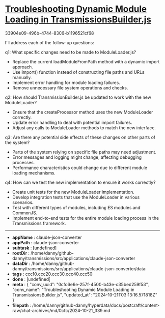 # [Troubleshooting Dynamic Module Loading in TransmissionsBuilder.js](https://claude.ai/chat/0cfc6e6e-257f-4500-b43e-c35bed259f53)

33904e09-496b-4744-8306-b1196521cf68

 I'll address each of the follow-up questions:

q1: What specific changes need to be made to ModuleLoader.js?
- Replace the current loadModuleFromPath method with a dynamic import approach.
- Use import() function instead of constructing file paths and URLs manually.
- Implement error handling for module loading failures.
- Remove unnecessary file system operations and checks.

q2: How should TransmissionBuilder.js be updated to work with the new ModuleLoader?
- Ensure that the createProcessor method uses the new ModuleLoader correctly.
- Update error handling to deal with potential import failures.
- Adjust any calls to ModuleLoader methods to match the new interface.

q3: Are there any potential side effects of these changes on other parts of the system?
- Parts of the system relying on specific file paths may need adjustment.
- Error messages and logging might change, affecting debugging processes.
- Performance characteristics could change due to different module loading mechanisms.

q4: How can we test the new implementation to ensure it works correctly?
- Create unit tests for the new ModuleLoader implementation.
- Develop integration tests that use the ModuleLoader in various scenarios.
- Test with different types of modules, including ES modules and CommonJS.
- Implement end-to-end tests for the entire module loading process in the Transmissions framework.

---

* **appName** : claude-json-converter
* **appPath** : claude-json-converter
* **subtask** : [undefined]
* **rootDir** : /home/danny/github-danny/transmissions/src/applications/claude-json-converter
* **dataDir** : /home/danny/github-danny/transmissions/src/applications/claude-json-converter/data
* **tags** : ccc10.ccc20.ccc30.ccc40.ccc50
* **done** : [undefined]
* **meta** : {
  "conv_uuid": "0cfc6e6e-257f-4500-b43e-c35bed259f53",
  "conv_name": "Troubleshooting Dynamic Module Loading in TransmissionsBuilder.js",
  "updated_at": "2024-10-21T03:13:16.571818Z"
}
* **filepath** : /home/danny/github-danny/hyperdata/docs/postcraft/content-raw/chat-archives/md/0cfc/2024-10-21_339.md
